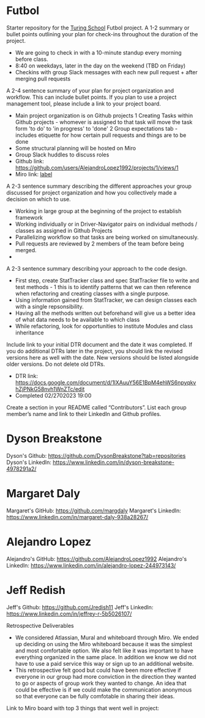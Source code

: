 # Futbol

Starter repository for the [Turing School](https://turing.io/) Futbol project.
A 1-2 summary or bullet points outlining your plan for check-ins throughout the duration of the project.

- We are going to check in with a 10-minute standup every morning before class. 
- 8:40 on weekdays, later in the day on the weekend (TBD on Friday)
- Checkins with group Slack messages with each new pull request + after merging pull requests

A 2-4 sentence summary of your plan for project organization and workflow. This can include bullet points. If you plan to use a project management tool, please include a link to your project board.

- Main project organization is on Github projects
  1 Creating Tasks within Github projects - whomever is assigned to that task will move the task form 'to do' to 'in progress' to 'done'
  2 Group expectations tab - includes etiquette for how certain pull requests and things are to be done
- Some structural planning will be hosted on Miro
- Group Slack huddles to discuss roles
- Github link: https://github.com/users/AlejandroLopez1992/projects/1/views/1
- Miro link: [label](https://miro.com/welcomeonboard/N3E1S2hZYjFUbm9TVzQ5akt6eDlaWDlHeWE5N2dQMDRyWno5QkxtaTlsV1lFM3hkeWtwbkV5aG1DWlJFMFpKVnwzNDU4NzY0NTQ2NDgxNTMwMjU0fDI%3D?share_link_id%3D542590634460)


A 2-3 sentence summary describing the different approaches your group discussed for project organization and how you collectively made a decision on which to use.

- Working in large group at the beginning of the project to establish framework
- Working individually or in Driver-Navigator pairs on individual methods / classes as assigned in Github Projects
- Parallelizing workflow so that tasks are being worked on simultaneously.
- Pull requests are reviewed by 2 members of the team before being merged.
- 

A 2-3 sentence summary describing your approach to the code design.

- First step, create StatTracker class and spec StatTracker file to write and test methods - 
  1 this is to identify patterns that we can then reference when refactoring and creating classes with a single purpose. 
- Using information gained from StatTracker, we can design classes each with a single repsonsibility. 
- Having all the methods written out beforehand will give us a better idea of what data needs to be available to which class
- While refactoring, look for opportunities to institute Modules and class inheritance 

Include link to your initial DTR document and the date it was completed. If you do additional DTRs later in the project, you should link the revised versions here as well with the date. New versions should be listed alongside older versions. Do not delete old DTRs.

- DTR link: https://docs.google.com/document/d/1lXAuuY56E1BpM4ehWS6npyqkvhZjPNkG58nvh1WnZTc/edit
- Completed 02/2702023 19:00

Create a section in your README called “Contributors”. List each group member’s name and link to their LinkedIn and Github profiles.

# Dyson Breakstone
Dyson's Github: https://github.com/DysonBreakstone?tab=repositories
Dyson's LinkedIn: https://www.linkedin.com/in/dyson-breakstone-4978291a2/

# Margaret Daly
Margaret's GitHub: https://github.com/margdaly
Margaret's LinkedIn: https://www.linkedin.com/in/margaret-daly-938a28267/

# Alejandro Lopez
Alejandro's GitHub: https://github.com/AlejandroLopez1992
Alejandro's LinkedIn: https://www.linkedin.com/in/alejandro-lopez-244973143/

# Jeff Redish
Jeff's Github: https://github.com/Jredish11
Jeff's LinkedIn: https://www.linkedin.com/in/jeffrey-r-5b5026107/ 


Retrospective Deliverables

- We considered Atlassian, Mural and whiteboard through Miro. We ended up deciding on using the Miro whiteboard
  because it was the simplest and most comfortable option. We also felt like it was important to have everything organized in the same place. In addition we know we did not have to use a paid service this way or sign up to an additional website. 
- This retrospective felt good but could have been more effective if everyone in our group had more conviction in the direction they wanted to go or aspects of group work they wanted to change. An idea that could be effective is if we could make the communication anonymous so that everyone can be fully comfotable in sharing their ideas.

Link to Miro board with top 3 things that went well in project:
